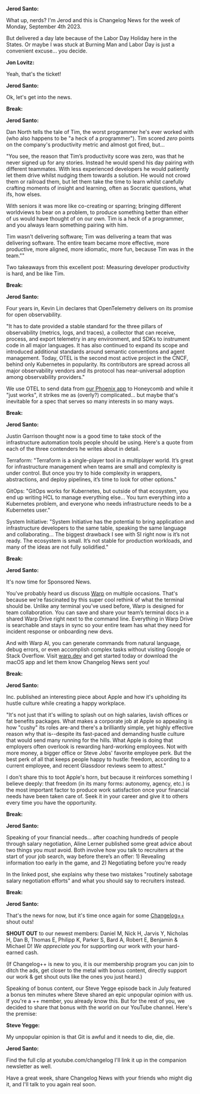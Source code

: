 **Jerod Santo:**

What up, nerds? I'm Jerod and this is Changelog News for the week of Monday, September 4th 2023.

But delivered a day late because of the Labor Day Holiday here in the States. Or maybe I was stuck at Burning Man and Labor Day is just a convenient excuse... you decide.

**Jon Lovitz:**

Yeah, that's the ticket!

**Jerod Santo:**

Ok, let's get into the news.

**Break:**

**Jerod Santo:**

Dan North tells the tale of Tim, the worst programmer he's ever worked with (who also happens to be "a heck of a programmer"). Tim scored _zero_ points on the company's productivity metric and almost got fired, but...

"You see, the reason that Tim’s productivity score was zero, was that he never signed up for any stories. Instead he would spend his day pairing with different teammates. With less experienced developers he would patiently let them drive whilst nudging them towards a solution. He would not crowd them or railroad them, but let them take the time to learn whilst carefully crafting moments of insight and learning, often as Socratic questions, what ifs, how elses.

With seniors it was more like co-creating or sparring; bringing different worldviews to bear on a problem, to produce something better than either of us would have thought of on our own. Tim is a heck of a programmer, and you always learn something pairing with him.

Tim wasn’t delivering software; Tim was delivering a team that was delivering software. The entire team became more effective, more productive, more aligned, more idiomatic, more fun, because Tim was in the team.""

Two takeaways from this excellent post: Measuring developer productivity is hard, and be like Tim.

**Break:**

**Jerod Santo:**

Four years in, Kevin Lin declares that OpenTelemetry delivers on its promise for open observability.

"It has to date provided a stable standard for the three pillars of observability (metrics, logs, and traces), a collector that can receive, process, and export telemetry in any environment, and SDKs to instrument code in all major languages. It has also continued to expand its scope and introduced additional standards around semantic conventions and agent management. Today, OTEL is the second most active project in the CNCF, behind only Kubernetes in popularity. Its contributors are spread across all major observability vendors and its protocol has near-universal adoption among observability providers."

We use OTEL to send data from [our Phoenix app](https://github.com/thechangelog/changelog.com) to Honeycomb and while it "just works", it strikes me as (overly?) complicated... but maybe that's inevitable for a spec that serves so many interests in so many ways.

**Break:**

**Jerod Santo:**

Justin Garrison thought now is a good time to take stock of the infrastructure automation tools people should be using. Here's a quote from each of the three contenders he writes about in detail.

Terraform: "Terraform is a single-player tool in a multiplayer world. It’s great for infrastructure management when teams are small and complexity is under control. But once you try to hide complexity in wrappers, abstractions, and deploy pipelines, it’s time to look for other options."

GitOps: "GitOps works for Kubernetes, but outside of that ecosystem, you end up writing HCL to manage everything else... You turn everything into a Kubernetes problem, and everyone who needs infrastructure needs to be a Kubernetes user."

System Initiative: "System Initiative has the potential to bring application and infrastructure developers to the same table, speaking the same language and collaborating... The biggest drawback I see with SI right now is it’s not ready. The ecosystem is small. It’s not stable for production
workloads, and many of the ideas are not fully solidified."

**Break:**

**Jerod Santo:**

It's now time for Sponsored News.

You've probably heard us discuss [Warp](https://www.warp.dev/?utm_source=changelognews&utm_medium=podcast&utm_campaign=changelognews_08_28) on multiple occasions. That's because we're fascinated by this super cool rethink of what the terminal should be. Unlike any terminal you’ve used before, Warp is designed for team collaboration. You can save and share your team’s terminal docs in a shared Warp Drive right next to the command line. Everything in Warp Drive is searchable and stays in sync so your entire team has what they need for incident response or onboarding new devs.

And with Warp AI, you can generate commands from natural language, debug errors, or even accomplish complex tasks without visiting Google or Stack Overflow. Visit [warp.dev](https://www.warp.dev/?utm_source=changelognews&utm_medium=podcast&utm_campaign=changelognews_08_28) and get started today or download the macOS app and let them know Changelog News sent you!

**Break:**

**Jerod Santo:**

Inc. published an interesting piece about Apple and how it's upholding its hustle culture while creating a happy workplace.

"It's not just that it's willing to splash out on high salaries, lavish offices or fat benefits packages. What makes a corporate job at Apple so appealing is how "cushy" its roles are-and there's a brilliantly simple, yet highly effective reason why that is--despite its fast-paced and demanding hustle culture that would send many running for the hills. What Apple is doing that employers often overlook is rewarding hard-working employees. Not with more money, a bigger office or Steve Jobs' favorite employee perk. But the best perk of all that keeps people happy to hustle: freedom, according to a current employee, and recent Glassdoor reviews seem to attest."

I don't share this to toot Apple's horn, but because it reinforces something I believe deeply: that freedom (in its many forms: autonomy, agency, etc.) is the most important factor to produce work satisfaction once your financial needs have been taken care of. Seek it in your career and give it to others every time you have the opportunity.

**Break:**

**Jerod Santo:**

Speaking of your financial needs... after coaching hundreds of people through salary negotiation, Aline Lerner published some great advice about two things you _must_ avoid. Both involve how you talk to recruiters at the start of your job search, way before there’s an offer: 1) Revealing information too early in the game, and 2) Negotiating before you’re ready

In the linked post, she explains why these two mistakes "routinely sabotage salary negotiation efforts" and what you should say to recruiters instead.

**Break:**

**Jerod Santo:**

That's the news for now, but it's time once again for some [Changelog++](https://changelog.com/++) shout outs!

**SHOUT OUT** to our newest members: Daniel M, Nick H, Jarvis Y, Nicholas H, Dan B, Thomas E, Philipp K, Parker S, Bard A, Robert E, Benjamin & Michael D! _We appreciate you_ for supporting our work with your hard-earned cash.

(If Changelog++ is new to you, it is our membership program you can join to ditch the ads, get closer to the metal with bonus content, directly support our work & get shout outs like the ones you just heard.)

Speaking of bonus content, our Steve Yegge episode back in July featured a bonus ten minutes where Steve shared an epic unpopular opinion with us. If you're a ++ member, you already know this. But for the rest of you, we decided to share that bonus with the world on our YouTube channel. Here's the premise:

**Steve Yegge:**

My unpopular opinion is that Git is awful and it needs to die, die, die.

**Jerod Santo:**

Find the full clip at youtube.com/changelog I'll link it up in the companion newsletter as well.

Have a great week, share Changelog News with your friends who might dig it, and I'll talk to you again real soon.
